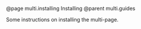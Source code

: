 @page multi.installing Installing
@parent multi.guides

Some instructions on installing the multi-page.